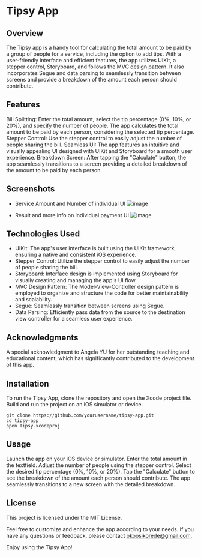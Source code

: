 # Tipsy App
## Overview
The Tipsy app is a handy tool for calculating the total amount to be paid by a group of people for a service, including the option to add tips. With a user-friendly interface and efficient features, the app utilizes UIKit, a stepper control, Storyboard, and follows the MVC design pattern. It also incorporates Segue and data parsing to seamlessly transition between screens and provide a breakdown of the amount each person should contribute.

## Features
Bill Splitting: Enter the total amount, select the tip percentage (0%, 10%, or 20%), and specify the number of people. The app calculates the total amount to be paid by each person, considering the selected tip percentage.
Stepper Control: Use the stepper control to easily adjust the number of people sharing the bill.
Seamless UI: The app features an intuitive and visually appealing UI designed with UIKit and Storyboard for a smooth user experience.
Breakdown Screen: After tapping the "Calculate" button, the app seamlessly transitions to a screen providing a detailed breakdown of the amount to be paid by each person.

## Screenshots

- Service Amount and Number of individual UI
![image](https://github.com/Korede612/Tipsy/assets/109530097/72d387d8-7d62-4ac7-a612-0db0daa459b9)

- Result and more info on individual payment UI
![image](https://github.com/Korede612/Tipsy/assets/109530097/4c386de9-9f85-40ed-9cee-f6173e3093e3)


## Technologies Used
- UIKit: The app's user interface is built using the UIKit framework, ensuring a native and consistent iOS experience.
- Stepper Control: Utilize the stepper control to easily adjust the number of people sharing the bill.
- Storyboard: Interface design is implemented using Storyboard for visually creating and managing the app's UI flow.
- MVC Design Pattern: The Model-View-Controller design pattern is employed to organize and structure the code for better maintainability and scalability.
- Segue: Seamlessly transition between screens using Segue.
- Data Parsing: Efficiently pass data from the source to the destination view controller for a seamless user experience.

## Acknowledgments
A special acknowledgment to Angela YU for her outstanding teaching and educational content, which has significantly contributed to the development of this app.

## Installation
To run the Tipsy App, clone the repository and open the Xcode project file. Build and run the project on an iOS simulator or device.

```
git clone https://github.com/yourusername/tipsy-app.git
cd tipsy-app
open Tipsy.xcodeproj
```

## Usage
Launch the app on your iOS device or simulator.
Enter the total amount in the textfield.
Adjust the number of people using the stepper control.
Select the desired tip percentage (0%, 10%, or 20%).
Tap the "Calculate" button to see the breakdown of the amount each person should contribute.
The app seamlessly transitions to a new screen with the detailed breakdown.

## License
This project is licensed under the MIT License.

Feel free to customize and enhance the app according to your needs. If you have any questions or feedback, please contact okoosikorede@gmail.com.

Enjoy using the Tipsy App!
